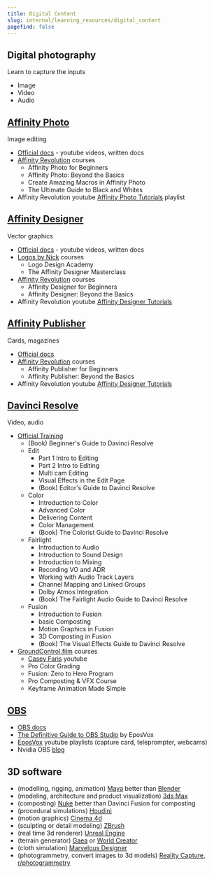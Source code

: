 ```yaml
---
title: Digital Content
slug: internal/learning_resources/digital_content
pagefind: false
---
```


## Digital photography

Learn to capture the inputs

-   Image
-   Video
-   Audio

## [Affinity Photo](https://affinity.serif.com/en-us/photo/)

Image editing

-   [Official docs](https://affinity.serif.com/en-us/learn/photo/desktop/) - youtube videos, written docs
-   [Affinity Revolution](https://courses.affinityrevolution.com/) courses
    -   Affinity Photo for Beginners
    -   Affinity Photo: Beyond the Basics
    -   Create Amazing Macros in Affinity Photo
    -   The Ultimate Guide to Black and Whites
-   Affinity Revolution youtube [Affinity Photo Tutorials](https://www.youtube.com/playlist?list=PLtQWi0Ez-6Qb_sMRcl9NcvUEvmDOVG5_Q) playlist

## [Affinity Designer](https://affinity.serif.com/en-us/designer/)

Vector graphics

-   [Official docs](https://affinity.serif.com/en-us/learn/designer/desktop/) - youtube videos, written docs
-   [Logos by Nick](https://academy.logosbynick.com/) courses
    -   Logo Design Academy
    -   The Affinity Designer Masterclass
-   [Affinity Revolution](https://courses.affinityrevolution.com/) courses
    -   Affinity Designer for Beginners
    -   Affinity Designer: Beyond the Basics
-   Affinity Revolution youtube [Affinity Designer Tutorials](https://www.youtube.com/playlist?list=PLtQWi0Ez-6QaB92EOEoHKV7xiXBeLcMpB)

## [Affinity Publisher](https://affinity.serif.com/en-us/publisher/)

Cards, magazines

-   [Official docs](https://affinity.serif.com/en-us/learn/publisher/desktop/)
-   [Affinity Revolution](https://courses.affinityrevolution.com/) courses
    -   Affinity Publisher for Beginners
    -   Affinity Publisher: Beyond the Basics
-   Affinity Revolution youtube [Affinity Designer Tutorials](https://www.youtube.com/playlist?list=PLtQWi0Ez-6QadDL8oUPGJ5uu9mQyMm-aa)

## [Davinci Resolve](https://www.blackmagicdesign.com/products/davinciresolve)

Video, audio

-   [Official Training](https://www.blackmagicdesign.com/products/davinciresolve/training)
    -   (Book) Beginner's Guide to Davinci Resolve
    -   Edit
        -   Part 1 Intro to Editing
        -   Part 2 Intro to Editing
        -   Multi cam Editing
        -   Visual Effects in the Edit Page
        -   (Book) Editor's Guide to Davinci Resolve
    -   Color
        -   Introduction to Color
        -   Advanced Color
        -   Delivering Content
        -   Color Management
        -   (Book) The Colorist Guide to Davinci Resolve
    -   Fairlight
        -   Introduction to Audio
        -   Introduction to Sound Design
        -   Introduction to Mixing
        -   Recording VO and ADR
        -   Working with Audio Track Layers
        -   Channel Mapping and Linked Groups
        -   Dolby Atmos Integration
        -   (Book) The Fairlight Audio Guide to Davinci Resolve
    -   Fusion
        -   Introduction to Fusion
        -   basic Composting
        -   Motion Graphics in Fusion
        -   3D Composting in Fusion
        -   (Book) The Visual Effects Guide to Davinci Resolve
-   [GroundControl.film](https://www.groundcontrol.film/) courses
    -   [Casey Faris](https://www.youtube.com/@CaseyFaris/videos) youtube
    -   Pro Color Grading
    -   Fusion: Zero to Hero Program
    -   Pro Composting & VFX Course
    -   Keyframe Animation Made Simple

## [OBS](https://obsproject.com/)

-   [OBS docs](https://obsproject.com/kb/)
-   [The Definitive Guide to OBS Studio](https://glitch.mov/products/the-definitive-guide-to-obs-studio) by EposVox
-   [EposVox](https://www.youtube.com/@EposVox) youtube playlists (capture card, teleprompter, webcams)
-   Nvidia OBS [blog](https://www.nvidia.com/en-us/geforce/guides/broadcasting-guide/)

## 3D software

-   (modelling, rigging, animation) [Maya](https://www.autodesk.com/products/maya) better than [Blender](https://www.blender.org/)
-   (modeling, architecture and product visualization) [3ds Max](https://www.autodesk.com/products/3ds-max)
-   (composting) [Nuke](https://www.foundry.com/products/nuke-family/nuke) better than Davinci Fusion for composting
-   (procedural simulations) [Houdini](https://www.sidefx.com/products/houdini/)
-   (motion graphics) [Cinema 4d](https://www.maxon.net/en/cinema-4d)
-   (sculpting or detail modeling) [ZBrush](https://www.maxon.net/en/zbrush)
-   (real time 3d renderer) [Unreal Engine](https://www.unrealengine.com/en-US)
-   (terrain generator) [Gaea](https://quadspinner.com/) or [World Creator](https://www.world-creator.com/en/index.phtml)
-   (cloth simulation) [Marvelous Designer](https://www.marvelousdesigner.com/)
-   (photogrammetry, convert images to 3d models) [Reality Capture](https://www.capturingreality.com/), [r/photogrammetry](https://www.reddit.com/r/photogrammetry/)
